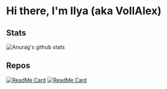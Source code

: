 # Hi there, I'm Ilya (aka VoIlAlex)

## Stats
![Anurag's github stats](https://github-readme-stats.vercel.app/api?username=voilalex&show_icons=true&theme=radical)


## Repos
[![ReadMe Card](https://github-readme-stats.vercel.app/api/pin/?username=voilalex&repo=cv2studio&theme=radical)](https://github.com/voilalex/cv2studio)
[![ReadMe Card](https://github-readme-stats.vercel.app/api/pin/?username=voilalex&repo=nyann&theme=radical)](https://github.com/voilalex/nyann)

